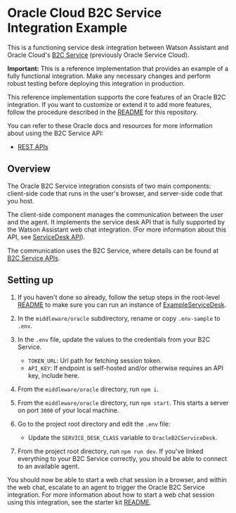 # Oracle Cloud B2C Service Integration Example

This is a functioning service desk integration between Watson Assistant and Oracle Cloud's [B2C Service](https://docs.oracle.com/en/cloud/saas/b2c-service/21b/index.html) (previously Oracle Service Cloud).

**Important:**  This is a reference implementation that provides an example of a fully functional integration. Make any necessary changes and perform robust testing before deploying this integration in production.

This reference implementation supports the core features of an Oracle B2C integration. If you want to customize or extend it to add more features, follow the procedure described in the [README](../../../README.md) for this repository.

You can refer to these Oracle docs and resources for more information about using the B2C Service API:

  - [REST APIs](https://docs.oracle.com/en/cloud/saas/b2c-service/21b/cxscc/index.html)

## Overview

The Oracle B2C Service integration consists of two main components: client-side code that runs in the user's browser, and server-side code that you host.

The client-side component manages the communication between the user and the agent. It implements the service desk API that is fully supported by the Watson Assistant web chat integration. (For more information about this API, see [ServiceDesk API](https://github.com/watson-developer-cloud/assistant-web-chat-service-desk-starter/blob/main/docs/API.md)).

The communication uses the B2C Service, where details can be found at [B2C Service APIs](https://docs.oracle.com/en/cloud/saas/b2c-service/21b/cxscc/rest-endpoints.html).

## Setting up

1. If you haven't done so already, follow the setup steps in the root-level [README](../../../README.md) to make sure you can run an instance of [ExampleServiceDesk](../../serviceDesks/exampleServiceDesk.ts).

1. In the `middleware/oracle` subdirectory, rename or copy `.env-sample` to `.env`.

1. In the `.env` file, update the values to the credentials from your B2C Service.
    - `TOKEN_URL`: Url path for fetching session token.
    - `API_KEY`: If endpoint is self-hosted and/or otherwise requires an API key, include here.

1. From the `middleware/oracle` directory, run `npm i`.

1. From the `middleware/oracle` directory, run `npm start`. This starts a server on port `3000` of your local machine.

1. Go to the project root directory and edit the `.env` file:
 
    - Update the `SERVICE_DESK_CLASS` variable to `OracleB2CServiceDesk`.

1. From the project root directory, run `npm run dev`. If you've linked everything to your B2C Service correctly, you should be able to connect to an available agent.

You should now be able to start a web chat session in a browser, and within the web chat, escalate to an agent to trigger the Oracle B2C Service integration. For more information about how to start a web chat session using this integration, see the starter kit [README](../../../README.md#development).
